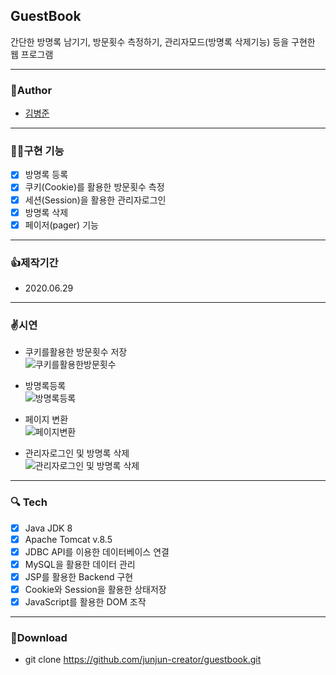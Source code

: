 ## GuestBook
  간단한 방명록 남기기, 방문횟수 측정하기, 관리자모드(방명록 삭제기능) 등을 구현한 웹 프로그램

---
### 🧒Author
  - [김병준](http://github.com/junjun-creator)

---
### 🤹‍♂️구현 기능
  - [x] 방명록 등록
  - [x] 쿠키(Cookie)를 활용한 방문횟수 측정
  - [x] 세션(Session)을 활용한 관리자로그인
  - [x] 방명록 삭제
  - [x] 페이저(pager) 기능
---
### 👍제작기간
  - 2020.06.29

---
### ✌️시연
  - 쿠키를활용한 방문횟수 저장  
![쿠키를활용한방문횟수](https://user-images.githubusercontent.com/65852909/103127816-5c467880-46d6-11eb-8081-3ba95f5ab110.gif)

  - 방명록등록  
![방명록등록](https://user-images.githubusercontent.com/65852909/103127877-8ac45380-46d6-11eb-9165-55783266ceea.gif)

  - 페이지 변환  
![페이지변환](https://user-images.githubusercontent.com/65852909/103127904-9c0d6000-46d6-11eb-918b-4316b4a401bf.gif)

  - 관리자로그인 및 방명록 삭제  
![관리자로그인 및 방명록 삭제](https://user-images.githubusercontent.com/65852909/103127920-ab8ca900-46d6-11eb-9907-29c9bfcf38c2.gif)

---
### 🔍 Tech
  - [x] Java JDK 8
  - [x] Apache Tomcat v.8.5
  - [x] JDBC API를 이용한 데이터베이스 연결
  - [x] MySQL을 활용한 데이터 관리
  - [x] JSP를 활용한 Backend 구현
  - [x] Cookie와 Session을 활용한 상태저장
  - [x] JavaScript를 활용한 DOM 조작

---
### 💼Download
  - git clone https://github.com/junjun-creator/guestbook.git
